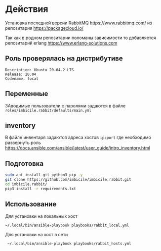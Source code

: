 # Действия

Установка последней версии RabbitMQ https://www.rabbitmq.com/ из репозитария https://packagecloud.io/

Так как в родном репозитарии поломаны зависимости то добавляется репозитарий erlang https://www.erlang-solutions.com

## Роль проверялась на дистрибутиве
```
Description: Ubuntu 20.04.2 LTS
Release: 20.04
Codename: focal
```

## Переменные

ЗАводимые пользователи с паролями задаются в файле `roles/imbicile.rabbit/defaults/main.yml`

## inventory

В файле инвентаря задаются адреса хостов `ip:port` где необходимо развернуть роль https://docs.ansible.com/ansible/latest/user_guide/intro_inventory.html

## Подготовка

```bash
sudo apt install git python3-pip -y
git clone https://github.com/imbicile/imbicile.rabbit.git
cd imbicile.rabbit/
pip3 install -r requirements.txt
```

## Использование

Для установки на локальных хост

```bash
~/.local/bin/ansible-playbook playbooks/rabbit_local.yml
```

Для установки на хост в сети

```bash
 ~/.local/bin/ansible-playbook playbooks/rabbit_hosts.yml
```
